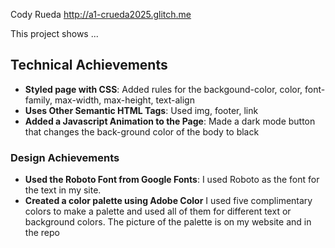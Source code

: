 Cody Rueda
http://a1-crueda2025.glitch.me

This project shows ...

## Technical Achievements
- **Styled page with CSS**: Added rules for the backgound-color, color, font-family, max-width, max-height, text-align
- **Uses Other Semantic HTML Tags**: Used img, footer, link
- **Added a Javascript Animation to the Page**: Made a dark mode button that changes the back-ground color of the body to black 

### Design Achievements
- **Used the Roboto Font from Google Fonts**: I used Roboto as the font for the text in my site.
- **Created a color palette using Adobe Color** I used five complimentary colors to make a palette and used all of them for different text or background colors. The picture of the palette is on my website and in the repo